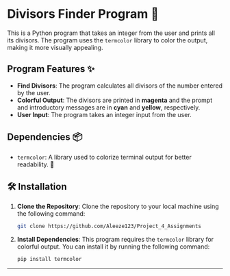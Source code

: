 # Divisors Finder Program 🔢

This is a Python program that takes an integer from the user and prints all its divisors. The program uses the `termcolor` library to color the output, making it more visually appealing.

## Program Features ✨

- **Find Divisors**: The program calculates all divisors of the number entered by the user.
- **Colorful Output**: The divisors are printed in **magenta** and the prompt and introductory messages are in **cyan** and **yellow**, respectively.
- **User Input**: The program takes an integer input from the user.

## Dependencies 📦

- `termcolor`: A library used to colorize terminal output for better readability. 🌈

## 🛠️ Installation

1. **Clone the Repository**:
    Clone the repository to your local machine using the following command:

    ```bash
    git clone https://github.com/Aleeze123/Project_4_Assignments
    ```

2. **Install Dependencies**:
    This program requires the `termcolor` library for colorful output. You can install it by running the following command:

    ```bash
    pip install termcolor
    ```

---
